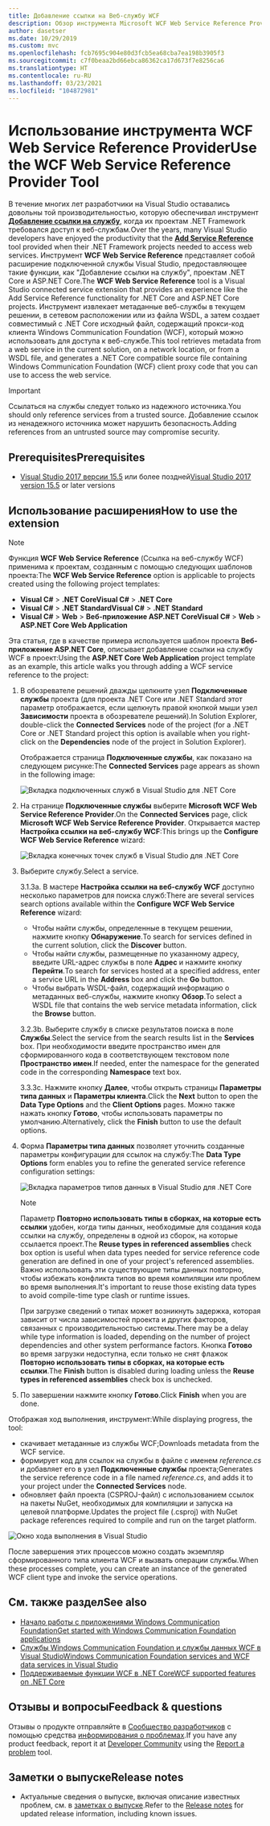 ```yaml
---
title: Добавление ссылки на Веб-службу WCF
description: Обзор инструмента Microsoft WCF Web Service Reference Provider, который расширяет функциональные возможности проектов .NET Core и ASP.NET Core аналогично функции "Добавление ссылки на службу" для проектов .NET Framework.
author: dasetser
ms.date: 10/29/2019
ms.custom: mvc
ms.openlocfilehash: fcb7695c904e80d3fcb5ea68cba7ea198b3905f3
ms.sourcegitcommit: c7f0beaa2bd66ebca86362ca17d673f7e8256ca6
ms.translationtype: HT
ms.contentlocale: ru-RU
ms.lasthandoff: 03/23/2021
ms.locfileid: "104872981"
---
```

# <a name="use-the-wcf-web-service-reference-provider-tool"></a><span data-ttu-id="6ec07-103">Использование инструмента WCF Web Service Reference Provider</span><span class="sxs-lookup"><span data-stu-id="6ec07-103">Use the WCF Web Service Reference Provider Tool</span></span>

<span data-ttu-id="6ec07-104">В течение многих лет разработчики на Visual Studio оставались довольны той производительностью, которую обеспечивал инструмент [**Добавление ссылки на службу**](/visualstudio/data-tools/how-to-add-update-or-remove-a-wcf-data-service-reference), когда их проектам .NET Framework требовался доступ к веб-службам.</span><span class="sxs-lookup"><span data-stu-id="6ec07-104">Over the years, many Visual Studio developers have enjoyed the productivity that the [**Add Service Reference**](/visualstudio/data-tools/how-to-add-update-or-remove-a-wcf-data-service-reference) tool provided when their .NET Framework projects needed to access web services.</span></span>  <span data-ttu-id="6ec07-105">Инструмент **WCF Web Service Reference** представляет собой расширение подключенной службы Visual Studio, предоставляющее такие функции, как "Добавление ссылки на службу", проектам .NET Core и ASP.NET Core.</span><span class="sxs-lookup"><span data-stu-id="6ec07-105">The **WCF Web Service Reference** tool is a Visual Studio connected service extension that provides an experience like the Add Service Reference functionality for .NET Core and ASP.NET Core projects.</span></span> <span data-ttu-id="6ec07-106">Инструмент извлекает метаданные веб-службы в текущем решении, в сетевом расположении или из файла WSDL, а затем создает совместимый с .NET Core исходный файл, содержащий прокси-код клиента Windows Communication Foundation (WCF), который можно использовать для доступа к веб-службе.</span><span class="sxs-lookup"><span data-stu-id="6ec07-106">This tool retrieves metadata from a web service in the current solution, on a network location, or from a WSDL file, and generates a .NET Core compatible source file containing Windows Communication Foundation (WCF) client proxy code that you can use to access the web service.</span></span>

> [!IMPORTANT]
> <span data-ttu-id="6ec07-107">Ссылаться на службы следует только из надежного источника.</span><span class="sxs-lookup"><span data-stu-id="6ec07-107">You should only reference services from a trusted source.</span></span> <span data-ttu-id="6ec07-108">Добавление ссылок из ненадежного источника может нарушить безопасность.</span><span class="sxs-lookup"><span data-stu-id="6ec07-108">Adding references from an untrusted source may compromise security.</span></span>

## <a name="prerequisites"></a><span data-ttu-id="6ec07-109">Prerequisites</span><span class="sxs-lookup"><span data-stu-id="6ec07-109">Prerequisites</span></span>

- <span data-ttu-id="6ec07-110">[Visual Studio 2017 версии 15.5](https://aka.ms/vsdownload?utm_source=mscom&utm_campaign=msdocs) или более поздней</span><span class="sxs-lookup"><span data-stu-id="6ec07-110">[Visual Studio 2017 version 15.5](https://aka.ms/vsdownload?utm_source=mscom&utm_campaign=msdocs) or later versions</span></span>

## <a name="how-to-use-the-extension"></a><span data-ttu-id="6ec07-111">Использование расширения</span><span class="sxs-lookup"><span data-stu-id="6ec07-111">How to use the extension</span></span>

> [!NOTE]
> <span data-ttu-id="6ec07-112">Функция **WCF Web Service Reference** (Ссылка на веб-службу WCF) применима к проектам, созданным с помощью следующих шаблонов проекта:</span><span class="sxs-lookup"><span data-stu-id="6ec07-112">The **WCF Web Service Reference** option is applicable to projects created using the following project templates:</span></span>
>
> - <span data-ttu-id="6ec07-113">**Visual C#**  >  **.NET Core**</span><span class="sxs-lookup"><span data-stu-id="6ec07-113">**Visual C#** > **.NET Core**</span></span>
> - <span data-ttu-id="6ec07-114">**Visual C#**  >  **.NET Standard**</span><span class="sxs-lookup"><span data-stu-id="6ec07-114">**Visual C#** > **.NET Standard**</span></span>
> - <span data-ttu-id="6ec07-115">**Visual C#**  > **Web** > **Веб-приложение ASP.NET Core**</span><span class="sxs-lookup"><span data-stu-id="6ec07-115">**Visual C#** > **Web** > **ASP.NET Core Web Application**</span></span>

<span data-ttu-id="6ec07-116">Эта статья, где в качестве примера используется шаблон проекта **Веб-приложение ASP.NET Core**, описывает добавление ссылки на службу WCF в проект:</span><span class="sxs-lookup"><span data-stu-id="6ec07-116">Using the **ASP.NET Core Web Application** project template as an example, this article walks you through adding a WCF service reference to the project:</span></span>

1. <span data-ttu-id="6ec07-117">В обозревателе решений дважды щелкните узел **Подключенные службы** проекта (для проекта .NET Core или .NET Standard этот параметр отображается, если щелкнуть правой кнопкой мыши узел **Зависимости** проекта в обозревателе решений).</span><span class="sxs-lookup"><span data-stu-id="6ec07-117">In Solution Explorer, double-click the **Connected Services** node of the project (for a .NET Core or .NET Standard project this option is available when you right-click on the **Dependencies** node of the project in Solution Explorer).</span></span>

    <span data-ttu-id="6ec07-118">Отображается страница **Подключенные службы**, как показано на следующем рисунке:</span><span class="sxs-lookup"><span data-stu-id="6ec07-118">The **Connected Services** page appears as shown in the following image:</span></span>

    ![Вкладка подключенных служб в Visual Studio для .NET Core](./media/wcf-web-service-reference-guide/wcfcs-ConnectedServicesPage.png)

2. <span data-ttu-id="6ec07-120">На странице **Подключенные службы** выберите **Microsoft WCF Web Service Reference Provider**.</span><span class="sxs-lookup"><span data-stu-id="6ec07-120">On the **Connected Services** page, click **Microsoft WCF Web Service Reference Provider**.</span></span> <span data-ttu-id="6ec07-121">Открывается мастер **Настройка ссылки на веб-службу WCF**:</span><span class="sxs-lookup"><span data-stu-id="6ec07-121">This brings up the **Configure WCF Web Service Reference** wizard:</span></span>

    ![Вкладка конечных точек служб в Visual Studio для .NET Core](./media/wcf-web-service-reference-guide/wcfcs-ServiceEndpointPage.png)

3. <span data-ttu-id="6ec07-123">Выберите службу.</span><span class="sxs-lookup"><span data-stu-id="6ec07-123">Select a service.</span></span>

    <span data-ttu-id="6ec07-124">3\.1.</span><span class="sxs-lookup"><span data-stu-id="6ec07-124">3a.</span></span> <span data-ttu-id="6ec07-125">В мастере **Настройка ссылки на веб-службу WCF** доступно несколько параметров для поиска служб:</span><span class="sxs-lookup"><span data-stu-id="6ec07-125">There are several services search options available within the **Configure WCF Web Service Reference** wizard:</span></span>

     * <span data-ttu-id="6ec07-126">Чтобы найти службы, определенные в текущем решении, нажмите кнопку **Обнаружение**.</span><span class="sxs-lookup"><span data-stu-id="6ec07-126">To search for services defined in the current solution, click the **Discover** button.</span></span>
     * <span data-ttu-id="6ec07-127">Чтобы найти службы, размещенные по указанному адресу, введите URL-адрес службы в поле **Адрес** и нажмите кнопку **Перейти**.</span><span class="sxs-lookup"><span data-stu-id="6ec07-127">To search for services hosted at a specified address, enter a service URL in the **Address** box and click the **Go** button.</span></span>
     * <span data-ttu-id="6ec07-128">Чтобы выбрать WSDL-файл, содержащий информацию о метаданных веб-службы, нажмите кнопку **Обзор**.</span><span class="sxs-lookup"><span data-stu-id="6ec07-128">To select a WSDL file that contains the web service metadata information, click the **Browse** button.</span></span>

    <span data-ttu-id="6ec07-129">3\.2.</span><span class="sxs-lookup"><span data-stu-id="6ec07-129">3b.</span></span> <span data-ttu-id="6ec07-130">Выберите службу в списке результатов поиска в поле **Службы**.</span><span class="sxs-lookup"><span data-stu-id="6ec07-130">Select the service from the search results list in the **Services** box.</span></span> <span data-ttu-id="6ec07-131">При необходимости введите пространство имен для сформированного кода в соответствующем текстовом поле **Пространство имен**.</span><span class="sxs-lookup"><span data-stu-id="6ec07-131">If needed, enter the namespace for the generated code in the corresponding **Namespace** text box.</span></span>

    <span data-ttu-id="6ec07-132">3\.3.</span><span class="sxs-lookup"><span data-stu-id="6ec07-132">3c.</span></span> <span data-ttu-id="6ec07-133">Нажмите кнопку **Далее**, чтобы открыть страницы **Параметры типа данных** и **Параметры клиента**.</span><span class="sxs-lookup"><span data-stu-id="6ec07-133">Click the **Next** button to open the **Data Type Options** and the **Client Options** pages.</span></span> <span data-ttu-id="6ec07-134">Можно также нажать кнопку **Готово**, чтобы использовать параметры по умолчанию.</span><span class="sxs-lookup"><span data-stu-id="6ec07-134">Alternatively, click the **Finish** button to use the default options.</span></span>

4. <span data-ttu-id="6ec07-135">Форма **Параметры типа данных** позволяет уточнить созданные параметры конфигурации для ссылок на службу:</span><span class="sxs-lookup"><span data-stu-id="6ec07-135">The **Data Type Options** form enables you to refine the generated service reference configuration settings:</span></span>

    ![Вкладка параметров типов данных в Visual Studio для .NET Core](./media/wcf-web-service-reference-guide/wcfcs-DataTypesPage.png)

    > [!NOTE]
    > <span data-ttu-id="6ec07-137">Параметр **Повторно использовать типы в сборках, на которые есть ссылки** удобен, когда типы данных, необходимые для создания кода ссылки на службу, определены в одной из сборок, на которые ссылается проект.</span><span class="sxs-lookup"><span data-stu-id="6ec07-137">The **Reuse types in referenced assemblies** check box option is useful when data types needed for service reference code generation are defined in one of your project's referenced assemblies.</span></span>  <span data-ttu-id="6ec07-138">Важно использовать эти существующие типы данных повторно, чтобы избежать конфликта типов во время компиляции или проблем во время выполнения.</span><span class="sxs-lookup"><span data-stu-id="6ec07-138">It's important to reuse those existing data types to avoid compile-time type clash or runtime issues.</span></span>

    <span data-ttu-id="6ec07-139">При загрузке сведений о типах может возникнуть задержка, которая зависит от числа зависимостей проекта и других факторов, связанных с производительностью системы.</span><span class="sxs-lookup"><span data-stu-id="6ec07-139">There may be a delay while type information is loaded, depending on the number of project dependencies and other system performance factors.</span></span> <span data-ttu-id="6ec07-140">Кнопка **Готово** во время загрузки недоступна, если только не снят флажок **Повторно использовать типы в сборках, на которые есть ссылки**.</span><span class="sxs-lookup"><span data-stu-id="6ec07-140">The **Finish** button is disabled during loading unless the **Reuse types in referenced assemblies** check box is unchecked.</span></span>

5. <span data-ttu-id="6ec07-141">По завершении нажмите кнопку **Готово**.</span><span class="sxs-lookup"><span data-stu-id="6ec07-141">Click **Finish** when you are done.</span></span>

<span data-ttu-id="6ec07-142">Отображая ход выполнения, инструмент:</span><span class="sxs-lookup"><span data-stu-id="6ec07-142">While displaying progress, the tool:</span></span>

- <span data-ttu-id="6ec07-143">скачивает метаданные из службы WCF;</span><span class="sxs-lookup"><span data-stu-id="6ec07-143">Downloads metadata from the WCF service.</span></span>
- <span data-ttu-id="6ec07-144">формирует код для ссылок на службы в файле с именем *reference.cs* и добавляет его в узел **Подключенные службы** проекта;</span><span class="sxs-lookup"><span data-stu-id="6ec07-144">Generates the service reference code in a file named *reference.cs*, and adds it to your project under the **Connected Services** node.</span></span>
- <span data-ttu-id="6ec07-145">обновляет файл проекта (CSPROJ-файл) с использованием ссылок на пакеты NuGet, необходимых для компиляции и запуска на целевой платформе.</span><span class="sxs-lookup"><span data-stu-id="6ec07-145">Updates the project file (.csproj) with NuGet package references required to compile and run on the target platform.</span></span>

![Окно хода выполнения в Visual Studio](./media/wcf-web-service-reference-guide/wcfcs-ProgressWindow.png)

<span data-ttu-id="6ec07-147">После завершения этих процессов можно создать экземпляр сформированного типа клиента WCF и вызвать операции службы.</span><span class="sxs-lookup"><span data-stu-id="6ec07-147">When these processes complete, you can create an instance of the generated WCF client type and invoke the service operations.</span></span>

## <a name="see-also"></a><span data-ttu-id="6ec07-148">См. также раздел</span><span class="sxs-lookup"><span data-stu-id="6ec07-148">See also</span></span>

- [<span data-ttu-id="6ec07-149">Начало работы с приложениями Windows Communication Foundation</span><span class="sxs-lookup"><span data-stu-id="6ec07-149">Get started with Windows Communication Foundation applications</span></span>](../../framework/wcf/getting-started-tutorial.md)
- [<span data-ttu-id="6ec07-150">Службы Windows Communication Foundation и службы данных WCF в Visual Studio</span><span class="sxs-lookup"><span data-stu-id="6ec07-150">Windows Communication Foundation services and WCF data services in Visual Studio</span></span>](/visualstudio/data-tools/windows-communication-foundation-services-and-wcf-data-services-in-visual-studio)
- [<span data-ttu-id="6ec07-151">Поддерживаемые функции WCF в .NET Core</span><span class="sxs-lookup"><span data-stu-id="6ec07-151">WCF supported features on .NET Core</span></span>](https://github.com/dotnet/wcf/blob/main/release-notes/SupportedFeatures-v2.1.0.md)

## <a name="feedback--questions"></a><span data-ttu-id="6ec07-152">Отзывы и вопросы</span><span class="sxs-lookup"><span data-stu-id="6ec07-152">Feedback & questions</span></span>

<span data-ttu-id="6ec07-153">Отзывы о продукте отправляйте в [Сообщество разработчиков](https://aka.ms/feedback/report?space=61) с помощью средства [информирования о проблемах](/visualstudio/ide/how-to-report-a-problem-with-visual-studio).</span><span class="sxs-lookup"><span data-stu-id="6ec07-153">If you have any product feedback, report it at [Developer Community](https://aka.ms/feedback/report?space=61) using the [Report a problem](/visualstudio/ide/how-to-report-a-problem-with-visual-studio) tool.</span></span>

## <a name="release-notes"></a><span data-ttu-id="6ec07-154">Заметки о выпуске</span><span class="sxs-lookup"><span data-stu-id="6ec07-154">Release notes</span></span>

- <span data-ttu-id="6ec07-155">Актуальные сведения о выпуске, включая описание известных проблем, см. в [заметках о выпуске](https://github.com/dotnet/wcf/blob/main/release-notes/WCF-Web-Service-Reference-notes.md).</span><span class="sxs-lookup"><span data-stu-id="6ec07-155">Refer to the [Release notes](https://github.com/dotnet/wcf/blob/main/release-notes/WCF-Web-Service-Reference-notes.md) for updated release information, including known issues.</span></span>
